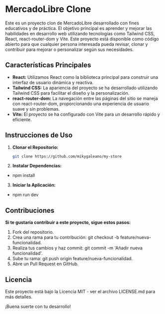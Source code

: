 # MercadoLibre Clone

Este es un proyecto clon de MercadoLibre desarrollado con fines educativos y de práctica. El objetivo principal es aprender y mejorar las habilidades en desarrollo web utilizando tecnologías como Tailwind CSS, React, react-router-dom y Vite. Este proyecto está disponible como código abierto para que cualquier persona interesada pueda revisar, clonar y contribuir para mejorar o personalizar según sus necesidades.

## Características Principales

- **React:** Utilizamos React como la biblioteca principal para construir una interfaz de usuario dinámica y reactiva.
- **Tailwind CSS:** La apariencia del proyecto se ha desarrollado utilizando Tailwind CSS para facilitar el diseño y la personalización.
- **react-router-dom:** La navegación entre las páginas del sitio se maneja con react-router-dom, proporcionando una experiencia de usuario suave y sin problemas.
- **Vite:** El proyecto se ha configurado con Vite para un desarrollo rápido y eficiente.

## Instrucciones de Uso

1. **Clonar el Repositorio:**
   ```bash
   git clone https://github.com/mikygaleano/my-store

2. **Instalar Dependencias:**

- npm install

3. **Iniciar la Aplicación:**

- npm run dev

## Contribuciones

**Si te gustaría contribuir a este proyecto, sigue estos pasos:**

1. Fork del repositorio.
2. Crea una rama para tu contribución: git checkout -b feature/nueva-funcionalidad.
3. Realiza tus cambios y haz commit: git commit -m 'Añadir nueva funcionalidad'.
4. Sube tu rama: git push origin feature/nueva-funcionalidad.
5. Abre un Pull Request en GitHub.

## Licencia
Este proyecto está bajo la Licencia MIT - ver el archivo LICENSE.md para más detalles.

¡Buena suerte con tu desarrollo!


